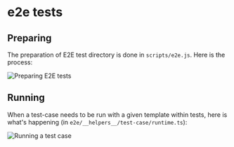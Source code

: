 # e2e tests

## Preparing

The preparation of E2E test directory is done in `scripts/e2e.js`. Here is the process:

![Preparing E2E tests](https://www.plantuml.com/plantuml/svg/ZLExZjim4Epv5ODhpYw20wwqcmE2AzBT7qWqkR8OymMIEiTDlZrBoZBaWv6aKZ6SnywktdAHgKpEukaZKPJ9-2FUNzzHA9Vy91einEumUMq99N_xoS1U-508oHp78e2piHQ7oLYzFC21Xf08Af4iLRACX5b3aDUeT5PjCAkIYpY7T88swOjsJw_qyhlhAinebo_E6d_gkXxrcr42J7r8lnJ5Wk3n_GV8VveKl2DVyihmF1eUOiFHG5ADpTXoWYtpxrpH86cv1KYUm_XRa8MJk-wbhxutTS0Cs2puSxvMmgb9bP0kszg2nuQouMwtpMPtDh4sKz3xeAbpGK-MSZytmUesSs3Mv_bMhBcu_MnlXkgzKo5UCF206KCA3giWB3RtjCgqNm97gKxoIB11dHh_bdFjo8OQZehKiiZ6_GTxb1bgbFv8UfPe8YvyqiDHboS-EcwRpuvFQiDxKcRx6BnTMhkgwvjMLzl27VgtJF-dMQd-kTopv-xdDIR3vpD5ReU-zFHeXTUjyUTwaZfulaAnQocM2qCj_S8YkOGen1i_vp_r3m00 "Preparing E2E tests")


## Running

When a test-case needs to be run with a given template within tests, here is what's happening (in `e2e/__helpers__/test-case/runtime.ts`):

![Running a test case](https://www.plantuml.com/plantuml/svg/TLN1Zjem4BtdAwpsK50BA_K8KdUlUwhK7m3ZJ8WNnuviPm5Lss_l6yS92RGS88p7Cs_Ul9cyX2Xzx1eZFltghDNsAAI85A9GCj2d8XqNnKPvaf74sVcJABNV5jRXhzV7EXP2lCOlneW3uQYgo9EDeYMVugmu3boaBREjQGs7EiYWmxeWs3bMiVeXw3iz_TdjE0boxCArCTgUThkdtyEj3txCGJ-sHQ4hiQXb06RhIjerhkmC1KRul1In9YiMLmfBvD_aQ3F7BGvI8OOghWCmtvqkXQULpspOjX7QWWPZaaFbl22fwXj9gRG184SSIoA3quLrIwvILqoZQw-YqeonygwPN9lnYMJPIziROwXAICza8emc97KJ54Dh6C15KHl5Vbhgdc7YRDzATP97MXcdJkit5-p-reFYN2EhM8n5CeWUmv066PXE9bu74QniG-rYCiy9dr2U1CEMETTYl9uwHYewhr4pQXJvAfNPSrPgS9rNFHy1zbeEyRgsb96x1YGD6EbCsTlw8ceQylO1AcTAyibsem3FtBPSu1kIhfMpbJwkty93YUmrTn6uL7LMHUtiyuC_I57StBEEjMXbcXHSZVZTPeTxZf8Qt3cmyaOJNI9BoXwpPOIV_eoooqSilS7iWCWF3M8vJZepo2yddKfmJdtsoOASoh6U2R67-dynykTVWdpeIAe1tqcVjtKKMb9QPg1tCnHSS-VGOqqtEJdWre01WTVEdK8_sHU9OQCCx-Zb0VYyKnJ2OhaNhp-J5qzZFsS87oMtEao6Q9Cbbmk3A9oz1qSHEqjr8M897Be8W1SmQ6KpxCftT0bncVrf79o20qmc3nyNLscLYUUInZvz7TV61DXdP9FHRR3RaYieUvZuOIINd67Hw11udgOQIDjqKCwTRlfevydypgE68kic3Vlrcx1qDjUXANTkI6h105rqI4FDSZjhwD9IKbjoEepoSw0CTx8zlqiOSEZV8CDhOxQXRvBo53jliVf3Pn8pw4rR52zmmUlnBm00 "Running a test case")
